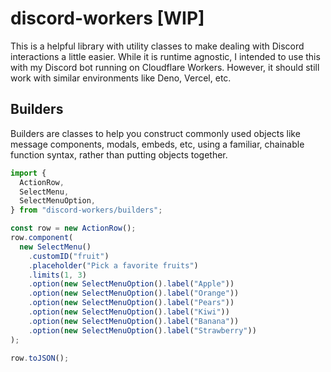 # discord-workers [WIP]

This is a helpful library with utility classes to make dealing with Discord interactions a little easier. While it is runtime agnostic, I intended to use this with my Discord bot running on Cloudflare Workers. However, it should still work with similar environments like Deno, Vercel, etc.

## Builders

Builders are classes to help you construct commonly used objects like message components, modals, embeds, etc, using a familiar, chainable function syntax, rather than putting objects together.

```ts
import {
  ActionRow,
  SelectMenu,
  SelectMenuOption,
} from "discord-workers/builders";

const row = new ActionRow();
row.component(
  new SelectMenu()
    .customID("fruit")
    .placeholder("Pick a favorite fruits")
    .limits(1, 3)
    .option(new SelectMenuOption().label("Apple"))
    .option(new SelectMenuOption().label("Orange"))
    .option(new SelectMenuOption().label("Pears"))
    .option(new SelectMenuOption().label("Kiwi"))
    .option(new SelectMenuOption().label("Banana"))
    .option(new SelectMenuOption().label("Strawberry"))
);

row.toJSON();
```
